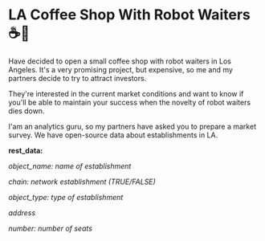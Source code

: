 # LA Coffee Shop With Robot Waiters ☕🤖

Have decided to open a small coffee shop with robot waiters in Los Angeles. It's a very promising project, but expensive, so me and my partners decide to try to attract investors.

They're interested in the current market conditions and want to know if you'll be able to maintain your success when the novelty of robot waiters dies down.

I'am an analytics guru, so my partners have asked you to prepare a market survey. We have open-source data about establishments in LA.


**rest_data:**

*object_name: name of establishment*

*chain: network establishment (TRUE/FALSE)*

*object_type: type of establishment*

*address*

*number: number of seats*
